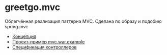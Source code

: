 # greetgo.mvc

Облегчённая реализация паттерна MVC. Сделана по образу и подобию spring.mvc

 - [Концепция](greetgo.mvc.parent/doc/concept.md)
 - [Проект-пример mvc.war.example](greetgo.mvc.parent/doc/mvc_war_example.md)
 - [Спецификация контроллеров](greetgo.mvc.parent/doc/controller_spec.md)
